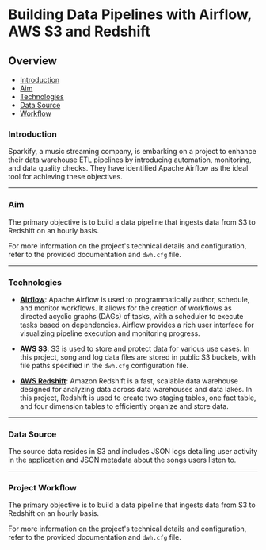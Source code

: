 #  Building Data Pipelines with Airflow, AWS S3 and Redshift


## Overview
- [Introduction](#Introduction)
- [Aim](#Aim)
- [Technologies](#Technologies)
- [Data Source](#data-source)
- [Workflow](#project-workflow)

### Introduction

Sparkify, a music streaming company, is embarking on a project to enhance their data warehouse ETL pipelines by introducing automation, monitoring, and data quality checks. They have identified Apache Airflow as the ideal tool for achieving these objectives.
***
### Aim

The primary objective is to build a data pipeline that ingests data from S3 to Redshift on an hourly basis.

For more information on the project's technical details and configuration, refer to the provided documentation and `dwh.cfg` file.

***
### Technologies 

- **[Airflow](https://airflow.apache.org/)**: Apache Airflow is used to programmatically author, schedule, and monitor workflows. It allows for the creation of workflows as directed acyclic graphs (DAGs) of tasks, with a scheduler to execute tasks based on dependencies. Airflow provides a rich user interface for visualizing pipeline execution and monitoring progress.

- **[AWS S3](https://aws.amazon.com/s3/)**: S3 is used to store and protect data for various use cases. In this project, song and log data files are stored in public S3 buckets, with file paths specified in the `dwh.cfg` configuration file.

- **[AWS Redshift](https://aws.amazon.com/redshift/)**: Amazon Redshift is a fast, scalable data warehouse designed for analyzing data across data warehouses and data lakes. In this project, Redshift is used to create two staging tables, one fact table, and four dimension tables to efficiently organize and store data.
***
### Data Source

The source data resides in S3 and includes JSON logs detailing user activity in the application and JSON metadata about the songs users listen to.
***
### Project Workflow

The primary objective is to build a data pipeline that ingests data from S3 to Redshift on an hourly basis.

For more information on the project's technical details and configuration, refer to the provided documentation and `dwh.cfg` file.
